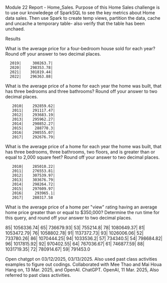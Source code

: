 Module 22 Report - Home_Sales.
Purpose of this Home Sales challenge is to use our knowledege of SparkSQL to see the key metrics about Home data sales. 
Then use Spark to create temp views, partition the data, cache and uncache a temporary table- also verify that the table has been unchaed.

Results

What is the average price for a four-bedroom house sold for each year? Round off your answer to two decimal places.

      2019|     300263.7|
      2020|    298353.78|
      2021|    301819.44|
      2022|    296363.88|

      
What is the average price of a home for each year the home was built, that has three bedrooms and three bathrooms? Round off your answer to two decimal places.

       2010|    292859.62|
       2011|    291117.47|
       2012|    293683.19|
       2013|    295962.27|
       2014|    290852.27|
       2015|     288770.3|
       2016|    290555.07|
       2017|    292676.79|

       
What is the average price of a home for each year the home was built, that has three bedrooms, three bathrooms, two floors, and is greater than or equal to 2,000 square feet? Round off your answer to two decimal places.

       2010|    285010.22|
       2011|    276553.81|
       2012|    307539.97|
       2013|    303676.79|
       2014|    298264.72|
       2015|    297609.97|
       2016|     293965.1|
       2017|    280317.58

       
What is the average price of a home per "view" rating having an average home price greater than or equal to $350,000? Determine the run time for this query, and round off your answer to two decimal places.


  85|   1056336.74|
  65|    736679.93|
  53|     755214.8|
  78|   1080649.37|
  81|   1053472.79|
  76|   1058802.78|
  91|   1137372.73|
  93|   1026006.06|
  52|    733780.26|
  86|   1070444.25|
  94|    1033536.2|
  57|     734340.5|
  54|    798684.82|
  96|   1017815.92|
  92|    970402.55|
  64|    767036.67|
  61|    746877.59|
  88|   1031719.35|
  72|    780914.67|
  59|     791453.0


Open chatgpt on 03/12/2025, 03/13/2025. Also used past class activities examples to figure out codings. Collaborated with Mee Thao and Mai Houa Hang on, 13 Mar. 2025, and OpenAI. ChatGPT. OpenAI, 11 Mar. 2025,  Also referred to past class activities.
